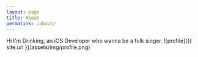 ```yaml
---
layout: page
title: About
permalink: /about/
---
```


Hi I'm Drinking, an iOS Developer who wanna be a folk singer.
![profile]({{ site.url }}/assets/img/profile.png)



